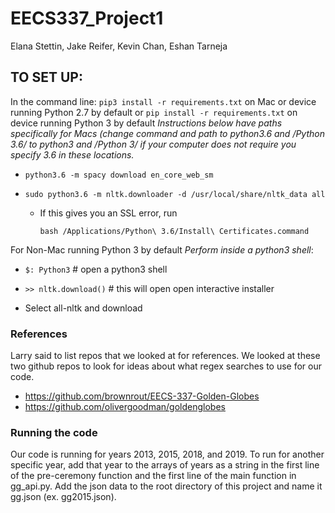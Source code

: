 # EECS337_Project1

Elana Stettin, Jake Reifer, Kevin Chan, Eshan Tarneja

## TO SET UP:

In the command line:
`pip3 install -r requirements.txt` on Mac or device running Python 2.7 by default or `pip install -r requirements.txt` on device running Python 3 by default
*Instructions below have paths specifically for Macs (change command and path to python3.6  and /Python 3.6/ to python3 and /Python 3/ if your computer does not require you specify 3.6 in these locations.* 

- `python3.6 -m spacy download en_core_web_sm`

- `sudo python3.6 -m nltk.downloader -d /usr/local/share/nltk_data all`

  - If this gives you an SSL error, run 

    `bash /Applications/Python\ 3.6/Install\ Certificates.command`

For Non-Mac running Python 3 by default
*Perform inside a python3 shell*:

- `$: Python3` # open a python3 shell

- `>> nltk.download()` # this will open open interactive installer
- Select all-nltk and download

### References

Larry said to list repos that we looked at for references. We looked at these two github repos to look for ideas about what regex searches to use for our code.

- https://github.com/brownrout/EECS-337-Golden-Globes
- https://github.com/olivergoodman/goldenglobes

### Running the code

Our code is running for years 2013, 2015, 2018, and 2019. To run for another specific year, add that year to the arrays of years as a string in the first line of the pre-ceremony function and the first line of the main function in gg_api.py. Add the json data to the root directory of this project and name it gg<year>.json (ex. gg2015.json).
